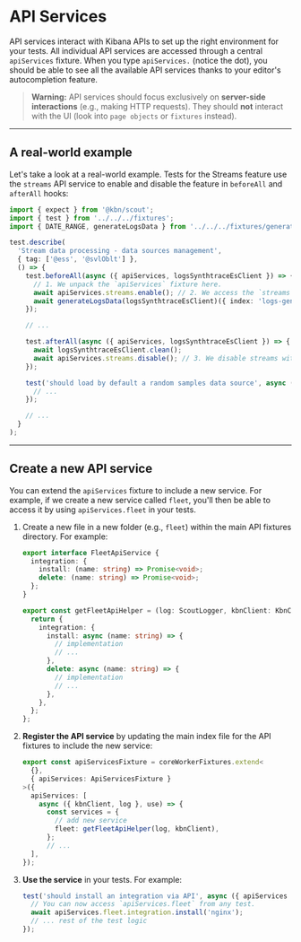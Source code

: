 # API Services

API services interact with Kibana APIs to set up the right environment for your tests. All individual API services are accessed through a central `apiServices` fixture. When you type `apiServices.` (notice the dot), you should be able to see all the available API services thanks to your editor's autocompletion feature.

> **Warning:** API services should focus exclusively on **server-side interactions** (e.g., making HTTP requests). They should **not** interact with the UI (look into `page objects` or `fixtures` instead).

---

## A real-world example

Let's take a look at a real-world example. Tests for the Streams feature use the `streams` API service to enable and disable the feature in `beforeAll` and `afterAll` hooks:

```ts
import { expect } from '@kbn/scout';
import { test } from '../../../fixtures';
import { DATE_RANGE, generateLogsData } from '../../../fixtures/generators';

test.describe(
  'Stream data processing - data sources management',
  { tag: ['@ess', '@svlOblt'] },
  () => {
    test.beforeAll(async ({ apiServices, logsSynthtraceEsClient }) => {
      // 1. We unpack the `apiServices` fixture here.
      await apiServices.streams.enable(); // 2. We access the `streams` API service to enable streams.
      await generateLogsData(logsSynthtraceEsClient)({ index: 'logs-generic-default' });
    });

    // ...

    test.afterAll(async ({ apiServices, logsSynthtraceEsClient }) => {
      await logsSynthtraceEsClient.clean();
      await apiServices.streams.disable(); // 3. We disable streams with another API call.
    });

    test('should load by default a random samples data source', async ({ pageObjects }) => {
      // ...
    });

    // ...
  }
);
```

---

## Create a new API service

You can extend the `apiServices` fixture to include a new service. For example, if we create a new service called `fleet`, you'll then be able to access it by using `apiServices.fleet` in your tests.

1.  Create a new file in a new folder (e.g., `fleet`) within the main API fixtures directory. For example:

    ```ts
    export interface FleetApiService {
      integration: {
        install: (name: string) => Promise<void>;
        delete: (name: string) => Promise<void>;
      };
    }

    export const getFleetApiHelper = (log: ScoutLogger, kbnClient: KbnClient): FleetApiService => {
      return {
        integration: {
          install: async (name: string) => {
            // implementation
            // ...
          },
          delete: async (name: string) => {
            // implementation
            // ...
          },
        },
      };
    };
    ```

2.  **Register the API service** by updating the main index file for the API fixtures to include the new service:

    ```ts
    export const apiServicesFixture = coreWorkerFixtures.extend<
      {},
      { apiServices: ApiServicesFixture }
    >({
      apiServices: [
        async ({ kbnClient, log }, use) => {
          const services = {
            // add new service
            fleet: getFleetApiHelper(log, kbnClient),
          };
          // ...
      ],
    });
    ```

3.  **Use the service** in your tests. For example:

    ```ts
    test('should install an integration via API', async ({ apiServices }) => {
      // You can now access `apiServices.fleet` from any test.
      await apiServices.fleet.integration.install('nginx');
      // ... rest of the test logic
    });
    ```
